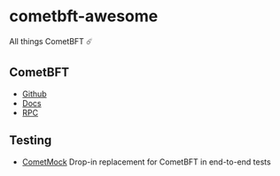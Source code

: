 # cometbft-awesome
All things CometBFT ☄️ 

## CometBFT

- [Github](https://github.com/cometbft/cometbft)
- [Docs](https://docs.cometbft.com/v0.38/)
- [RPC](https://docs.cometbft.com/v0.38/rpc/)

## Testing

- [CometMock](https://github.com/informalsystems/CometMock) Drop-in replacement for CometBFT in end-to-end tests
